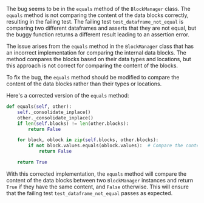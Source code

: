 The bug seems to be in the `equals` method of the `BlockManager` class. The `equals` method is not comparing the content of the data blocks correctly, resulting in the failing test. The failing test `test_dataframe_not_equal` is comparing two different dataframes and asserts that they are not equal, but the buggy function returns a different result leading to an assertion error.

The issue arises from the `equals` method in the `BlockManager` class that has an incorrect implementation for comparing the internal data blocks. The method compares the blocks based on their data types and locations, but this approach is not correct for comparing the content of the blocks.

To fix the bug, the `equals` method should be modified to compare the content of the data blocks rather than their types or locations.

Here's a corrected version of the `equals` method:

```python
def equals(self, other):
    self._consolidate_inplace()
    other._consolidate_inplace()
    if len(self.blocks) != len(other.blocks):
        return False

    for block, oblock in zip(self.blocks, other.blocks):
        if not block.values.equals(oblock.values):  # Compare the content of the data blocks
            return False

    return True
```

With this corrected implementation, the `equals` method will compare the content of the data blocks between two `BlockManager` instances and return `True` if they have the same content, and `False` otherwise. This will ensure that the failing test `test_dataframe_not_equal` passes as expected.